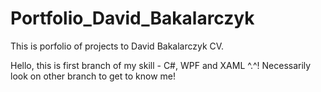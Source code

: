 # Portfolio_David_Bakalarczyk
This is porfolio of projects to David Bakalarczyk CV.

Hello,
this is first branch of my skill - C#, WPF and XAML ^.^! Necessarily look on other branch to get to know me! 
